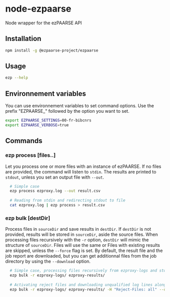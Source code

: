 # node-ezpaarse
Node wrapper for the ezPAARSE API

## Installation
```bash
npm install -g @ezpaarse-project/ezpaarse
```

## Usage
```bash
ezp --help
```

## Environnement variables
You can use environnement variables to set command options. Use the prefix "EZPAARSE_" followed by the option you want to set.
```bash
export EZPAARSE_SETTINGS=00-fr-bibcnrs
export EZPAARSE_VERBOSE=true
```

## Commands

### ezp process [files..]
Let you process one or more files with an instance of ezPAARSE. If no files are provided, the command will listen to `stdin`. The results are printed to `stdout`, unless you set an output file with `--out`.

```bash
  # Simple case
  ezp process ezproxy.log --out result.csv
  
  # Reading from stdin and redirecting stdout to file
  cat ezproxy.log | ezp process > result.csv
```

### ezp bulk <sourceDir> [destDir]
Process files in `sourceDir` and save results in `destDir`. If `destDir` is not provided, results will be stored in `sourceDir`, aside the source files. When processing files recursively with the `-r` option, `destDir` will mimic the structure of `sourceDir`. Files will use the same or Files with existing results are skipped, unless the `--force` flag is set. By default, the result file and the job report are downloaded, but you can get additionnal files from the job directory by using the `--download` option.

```bash
  # Simple case, processing files recursively from ezproxy-logs and storing results in ezproxy-results
  ezp bulk -r ezproxy-logs/ ezproxy-results/
  
  # Activating reject files and downloading unqualified log lines along results
  ezp bulk -r ezproxy-logs/ ezproxy-results/ -H "Reject-Files: all" --download lines-unqualified-ecs.log
```
